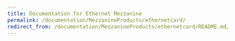 ```yaml
---
title: Documentation for Ethernet Mezzanine
permalink: /documentation/MezzanineProducts/ethernetcard/
redirect_from: /documentation/MezzanineProducts/ethernetcard/README.md/
---
```

